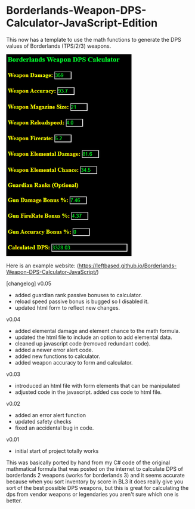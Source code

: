 # Borderlands-Weapon-DPS-Calculator-JavaScript-Edition
This now has a template to use the math functions to generate the DPS values of Borderlands (TPS/2/3) weapons.

![Image of BLWDPSCalc](screenshot01.png)

Here is an example website: (https://leftbased.github.io/Borderlands-Weapon-DPS-Calculator-JavaScript/)

[changelog]
v0.05<br />
- added guardian rank passive bonuses to calculator.
- reload speed passive bonus is bugged so I disabled it.
- updated html form to reflect new changes.

v0.04<br />
- added elemental damage and element chance to the math formula.
- updated the html file to include an option to add elemental data.
- cleaned up javascript code (removed redundant code).
- added a newer error alert code.
- added new functions to calculator.
- added weapon accuracy to form and calculator.

v0.03<br />
- introduced an html file with form elements that can be manipulated
- adjusted code in the javascript. added css code to html file.

v0.02<br />
- added an error alert function
- updated safety checks
- fixed an accidental bug in code.

v0.01<br />
- initial start of project totally works

This was basically ported by hand from my C# code of the original mathmatical formula that was posted on the internet to calculate DPS of borderlands 2 weapons (works for borderlands 3) and it seems accurate because when you sort inventory by score in BL3 it does really give you sort of the best possible DPS weapons, but this is great for calculating the dps from vendor weapons or legendaries you aren't sure which one is better.
